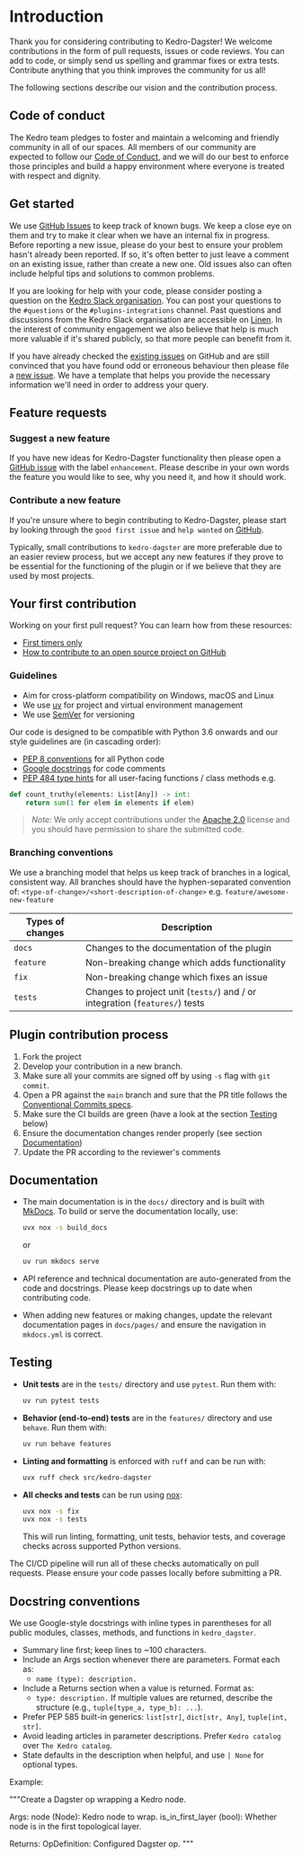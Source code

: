 # Introduction

Thank you for considering contributing to Kedro-Dagster! We welcome contributions in the form of pull requests, issues or code reviews. You can add to code, or simply send us spelling and grammar fixes or extra tests. Contribute anything that you think improves the community for us all!

The following sections describe our vision and the contribution process.

## Code of conduct

The Kedro team pledges to foster and maintain a welcoming and friendly community in all of our spaces. All members of our community are expected to follow our [Code of Conduct](CODE_OF_CONDUCT.md), and we will do our best to enforce those principles and build a happy environment where everyone is treated with respect and dignity.

## Get started

We use [GitHub Issues](https://github.com/gtauzin/kedro-dagster/issues) to keep track of known bugs. We keep a close eye on them and try to make it clear when we have an internal fix in progress. Before reporting a new issue, please do your best to ensure your problem hasn't already been reported. If so, it's often better to just leave a comment on an existing issue, rather than create a new one. Old issues also can often include helpful tips and solutions to common problems.

If you are looking for help with your code, please consider posting a question on the [Kedro Slack organisation](https://slack.kedro.org/). You can post your questions to the `#questions` or the `#plugins-integrations` channel. Past questions and discussions from the Kedro Slack organisation are accessible on [Linen](https://linen-slack.kedro.org/). In the interest of community engagement we also believe that help is much more valuable if it's shared publicly, so that more people can benefit from it.

If you have already checked the [existing issues](https://github.com/gtauzin/kedro-dagster/issues) on GitHub and are still convinced that you have found odd or erroneous behaviour then please file a [new issue](https://github.com/gtauzin/kedro-dagster/issues/new/choose). We have a template that helps you provide the necessary information we'll need in order to address your query.

## Feature requests

### Suggest a new feature

If you have new ideas for Kedro-Dagster functionality then please open a [GitHub issue](https://github.com/gtauzin/kedro-dagster/issues) with the label `enhancement`. Please describe in your own words the feature you would like to see, why you need it, and how it should work.

### Contribute a new feature

If you're unsure where to begin contributing to Kedro-Dagster, please start by looking through the `good first issue` and `help wanted` on [GitHub](https://github.com/gtauzin/kedro-dagster/issues).

Typically, small contributions to `kedro-dagster` are more preferable due to an easier review process, but we accept any new features if they prove to be essential for the functioning of the plugin or if we believe that they are used by most projects.

## Your first contribution

Working on your first pull request? You can learn how from these resources:

* [First timers only](https://www.firsttimersonly.com/)
* [How to contribute to an open source project on GitHub](https://egghead.io/courses/how-to-contribute-to-an-open-source-project-on-github)

### Guidelines

* Aim for cross-platform compatibility on Windows, macOS and Linux
* We use [uv](https://docs.astral.sh/uv/) for project and virtual environment management
* We use [SemVer](https://semver.org/) for versioning

Our code is designed to be compatible with Python 3.6 onwards and our style guidelines are (in cascading order):

* [PEP 8 conventions](https://www.python.org/dev/peps/pep-0008/) for all Python code
* [Google docstrings](https://google.github.io/styleguide/pyguide.html#38-comments-and-docstrings) for code comments
* [PEP 484 type hints](https://www.python.org/dev/peps/pep-0484/) for all user-facing functions / class methods e.g.

```python
def count_truthy(elements: List[Any]) -> int:
    return sum(1 for elem in elements if elem)
```

> *Note:* We only accept contributions under the [Apache 2.0](https://opensource.org/licenses/Apache-2.0) license and you should have permission to share the submitted code.

### Branching conventions

We use a branching model that helps us keep track of branches in a logical, consistent way. All branches should have the hyphen-separated convention of: `<type-of-change>/<short-description-of-change>` e.g. `feature/awesome-new-feature`

| Types of changes | Description                                                                 |
| ---------------- | --------------------------------------------------------------------------- |
| `docs`           | Changes to the documentation of the plugin                                  |
| `feature`        | Non-breaking change which adds functionality                                |
| `fix`            | Non-breaking change which fixes an issue                                    |
| `tests`          | Changes to project unit (`tests/`) and / or integration (`features/`) tests |

## Plugin contribution process

 1. Fork the project
 2. Develop your contribution in a new branch.
 3. Make sure all your commits are signed off by using `-s` flag with `git commit`.
 4. Open a PR against the `main` branch and sure that the PR title follows the [Conventional Commits specs](https://www.conventionalcommits.org/en/v1.0.0/).
 5. Make sure the CI builds are green (have a look at the section [Testing](#testing) below)
 6. Ensure the documentation changes render properly (see section [Documentation](#documentation))
 7. Update the PR according to the reviewer's comments

## Documentation

* The main documentation is in the `docs/` directory and is built with [MkDocs](https://www.mkdocs.org/). To build or serve the documentation locally, use:

  ```bash
  uvx nox -s build_docs
  ```

  or

  ```bash
  uv run mkdocs serve
  ```

* API reference and technical documentation are auto-generated from the code and docstrings. Please keep docstrings up to date when contributing code.
* When adding new features or making changes, update the relevant documentation pages in `docs/pages/` and ensure the navigation in `mkdocs.yml` is correct.

## Testing

* **Unit tests** are in the `tests/` directory and use `pytest`. Run them with:

  ```bash
  uv run pytest tests
  ```

* **Behavior (end-to-end) tests** are in the `features/` directory and use `behave`. Run them with:

  ```bash
  uv run behave features
  ```

* **Linting and formatting** is enforced with `ruff` and can be run with:

  ```bash
  uvx ruff check src/kedro-dagster
  ```

* **All checks and tests** can be run using [nox](https://nox.thea.codes/):

  ```bash
  uvx nox -s fix
  uvx nox -s tests
  ```

  This will run linting, formatting, unit tests, behavior tests, and coverage checks across supported Python versions.

The CI/CD pipeline will run all of these checks automatically on pull requests. Please ensure your code passes locally before submitting a PR.

## Docstring conventions

We use Google-style docstrings with inline types in parentheses for all public modules, classes, methods, and functions in `kedro_dagster`.

* Summary line first; keep lines to ~100 characters.
* Include an Args section whenever there are parameters. Format each as:
  * `name (type): description.`
* Include a Returns section when a value is returned. Format as:
  * `type: description.` If multiple values are returned, describe the structure (e.g., `tuple[type_a, type_b]: ...`).
* Prefer PEP 585 built-in generics: `list[str]`, `dict[str, Any]`, `tuple[int, str]`.
* Avoid leading articles in parameter descriptions. Prefer `Kedro catalog` over `The Kedro catalog`.
* State defaults in the description when helpful, and use `| None` for optional types.

Example:

"""Create a Dagster op wrapping a Kedro node.

Args:
    node (Node): Kedro node to wrap.
    is_in_first_layer (bool): Whether node is in the first topological layer.

Returns:
    OpDefinition: Configured Dagster op.
"""
